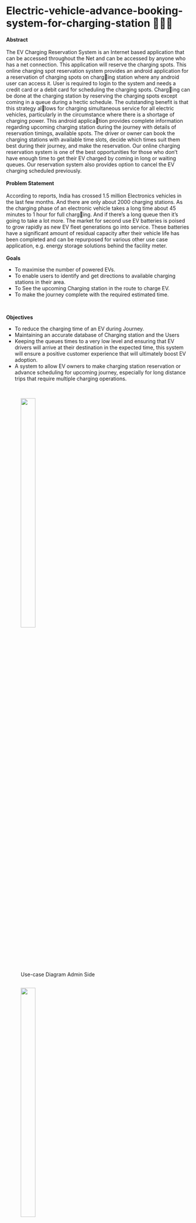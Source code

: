 # Electric-vehicle-advance-booking-system-for-charging-station 🪫🚗🔋
**Abstract**</br></br>
The EV Charging Reservation System is an Internet based application that can be accessed throughout the Net and can be accessed by anyone who has a net connection. This application will reserve the charging spots. This online charging spot reservation system provides an android application for a reservation of charging spots on charging station where any android user can access it. User is required to login to the system and needs a credit card or a debit card for scheduling the charging spots. Charging can be done at the charging station by reserving the charging spots except coming in a queue during a hectic schedule. The outstanding benefit is that this strategy allows for charging simultaneous service for all electric vehicles, particularly in the circumstance where there is a shortage of charging power. This android application provides complete information regarding upcoming charging station during the journey with details of reservation timings, available spots. The driver or owner can book the charging stations with available time slots, decide which times suit them best during their journey, and make the reservation. Our online charging reservation system is one of the best opportunities for those who don’t have enough time to get their EV charged by coming in long or waiting queues. Our reservation system also provides option to cancel the EV charging scheduled previously.</br>
</br>
**Problem Statement**</br>
</br>
According to reports, India has crossed 1.5 million Electronics vehicles in the last few months. And there are only about 2000 charging stations. As the charging phase of an electronic vehicle takes a long time about 45 minutes to 1 hour for full charging. And if there’s a long queue then it’s going to take a lot more. The market for second use EV batteries is poised to grow rapidly as new EV fleet generations go into service. These batteries have a significant amount of residual capacity after their vehicle life has been completed and can be repurposed for various other use case application, e.g. energy storage solutions behind the facility meter.</br>
</br>
**Goals**</br>
- To maximise the number of powered EVs.
- To enable users to identify and get directions to available charging stations in
their area.
- To See the upcoming Charging station in the route to charge EV.
- To make the journey complete with the required estimated time.
</br>

**Objectives**</br>
- To reduce the charging time of an EV during Journey.
- Maintaining an accurate database of Charging station and the Users
- Keeping the queues times to a very low level and ensuring that EV drivers will arrive at their destination in the expected time, this system will ensure a positive customer experience that will ultimately boost EV adoption.
- A system to allow EV owners to make charging station reservation or advance scheduling for upcoming journey, especially for long distance trips that require multiple charging operations.
</br>
<figure style="display: inline-block; width: 50%;">
    <img src="https://github.com/oyerounak/Electric-vehicle-advance-booking-system-for-charging-station/assets/90121177/719060e0-93a9-49c7-96e0-85081dfbec86" width="40%" height="40%">
    <figcaption>Use-case Diagram Admin Side</figcaption>
</figure>
</br>
<figure style="display: inline-block; width: 50%;">
    <img src="https://github.com/oyerounak/Electric-vehicle-advance-booking-system-for-charging-station/assets/90121177/ce016068-7ca5-4cab-8b0a-5c30b389210b" width="40%" height="40%">
    <figcaption>Use-case Diagram User Side</figcaption>
</figure>




